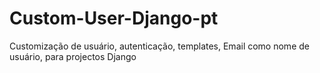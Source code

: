 # Custom-User-Django-pt
Customização de usuário, autenticação, templates, Email como nome de usuário, para projectos Django
